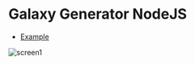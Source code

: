 # Galaxy Generator NodeJS

* [Example](https://wartro89.github.io/galaxy-generator-nodejs/public/)

![screen1](https://user-images.githubusercontent.com/25512932/159905527-17c0a60e-a93f-48ca-b601-5e7793b63f18.png)
